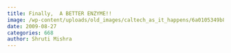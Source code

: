 ```yaml
---
title: Finally,  A BETTER ENZYME!!
image: /wp-content/uploads/old_images/caltech_as_it_happens/6a0105349b8251970b0120a514d550970b.jpg
date: 2009-08-27
categories: 668
author: Shruti Mishra
---
```



